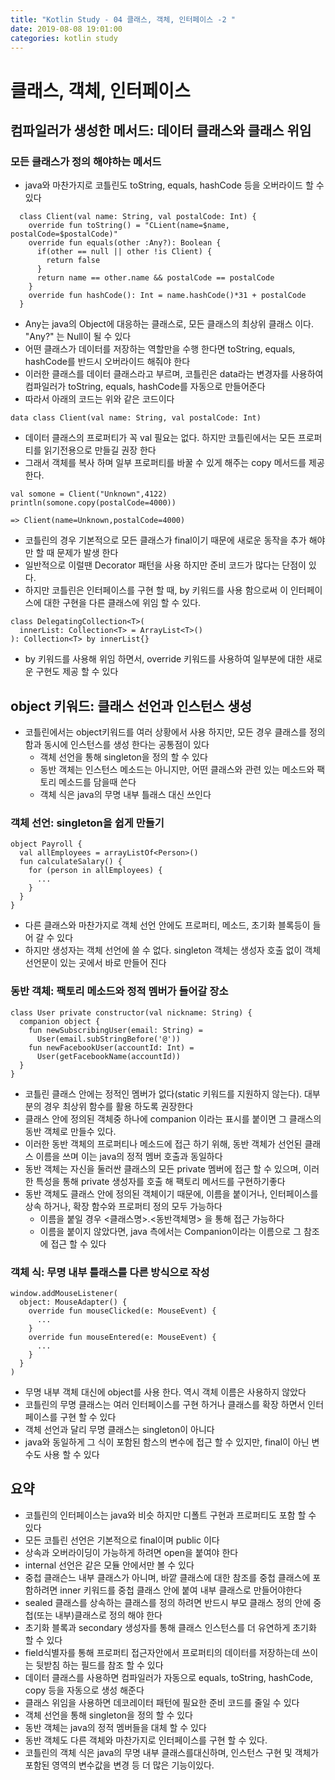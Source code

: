 ```yaml
---
title: "Kotlin Study - 04 클래스, 객체, 인터페이스 -2 "
date: 2019-08-08 19:01:00 
categories: kotlin study
---
```


# 클래스, 객체, 인터페이스

## 컴파일러가 생성한 메서드: 데이터 클래스와 클래스 위임

### 모든 클래스가 정의 해야하는 메서드
* java와 마찬가지로 코틀린도 toString, equals, hashCode 등을 오버라이드 할 수 있다
~~~
  class Client(val name: String, val postalCode: Int) {
    override fun toString() = "CLient(name=$name, postalCode=$postalCode)"
    override fun equals(other :Any?): Boolean {
      if(other == null || other !is Client) {
        return false
      }
      return name == other.name && postalCode == postalCode
    }
    override fun hashCode(): Int = name.hashCode()*31 + postalCode
  }
~~~
* Any는 java의 Object에 대응하는 클래스로, 모든 클래스의 최상위 클래스 이다. "Any?" 는 Null이 될 수 있다
* 어떤 클래스가 데이터를 저장하는 역할만을 수행 한다면 toString, equals, hashCode를 반드시 오버라이드 해줘야 한다
* 이러한 클래스를 데이터 클래스라고 부르며, 코틀린은 data라는 변경자를 사용하여 컴파일러가 toString, equals, hashCode를 자동으로 만들어준다
* 따라서 아래의 코드는 위와 같은 코드이다
~~~
data class Client(val name: String, val postalCode: Int)
~~~
* 데이터 클래스의 프로퍼티가 꼭 val 필요는 없다. 하지만 코틀린에서는 모든 프로퍼티를 읽기전용으로 만들길 권장 한다
* 그래서 객체를 복사 하며 일부 프로퍼티를 바꿀 수 있게 해주는 copy 메서드를 제공 한다.
~~~
val somone = Client("Unknown",4122)
println(somone.copy(postalCode=4000))

=> Client(name=Unknown,postalCode=4000)
~~~
* 코틀린의 경우 기본적으로 모든 클래스가 final이기 때문에 새로운 동작을 추가 해야만 할 때 문제가 발생 한다
* 일반적으로 이럴땐 Decorator 패턴을 사용 하지만 준비 코드가 많다는 단점이 있다.
* 하지만 코틀린은 인터페이스를 구현 할 때, by 키워드를 사용 함으로써 이 인터페이스에 대한 구현을 다른 클래스에 위임 할 수 있다.
~~~
class DelegatingCollection<T>(
  innerList: Collection<T> = ArrayList<T>()
): Collection<T> by innerList{}
~~~
* by 키워드를 사용해 위임 하면서, override 키워드를 사용하여 일부분에 대한 새로운 구현도 제공 할 수 있다

## object 키워드: 클래스 선언과 인스턴스 생성
* 코틀린에서는 object키워드를 여러 상황에서 사용 하지만, 모든 경우 클래스를 정의함과 동시에 인스턴스를 생성 한다는 공통점이 있다
  - 객체 선언을 통해 singleton을 정의 할 수 있다
  - 동반 객체는 인스턴스 메소드는 아니지만, 어떤 클래스와 관련 있는 메소드와 팩토리 메소드를 담을때 쓴다
  - 객체 식은 java의 무명 내부 틀래스 대신 쓰인다

### 객체 선언: singleton을 쉽게 만들기
~~~
object Payroll {
  val allEmployees = arrayListOf<Person>()
  fun calculateSalary() {
    for (person in allEmployees) {
      ...
    }
  }
}
~~~
* 다른 클래스와 마찬가지로 객체 선언 안에도 프로퍼티, 메소드, 초기화 블록등이 들어 갈 수 있다
* 하지만 생성자는 객체 선언에 쓸 수 없다. singleton 객체는 생성자 호출 없이 객체 선언문이 있는 곳에서 바로 만들어 진다

### 동반 객체: 팩토리 메소드와 정적 멤버가 들어갈 장소
~~~
class User private constructor(val nickname: String) {
  companion object {
    fun newSubscribingUser(email: String) =
      User(email.subStringBefore('@'))
    fun newFacebookUser(accountId: Int) =
      User(getFacebookName(accountId))
  }
}
~~~
* 코틀린 클래스 안에는 정적인 멤버가 없다(static 키워드를 지원하지 않는다). 대부분의 경우 최상위 함수를 활용 하도록 권장한다
* 클래스 안에 정의된 객체중 하나에 companion 이라는 표시를 붙이면 그 클래스의 동반 객체로 만들수 있다.
* 이러한 동반 객체의 프로퍼티나 메소드에 접근 하기 위해, 동반 객체가 선언된 클래스 이름을 쓰며 이는 java의 정적 멤버 호출과 동일하다
* 동반 객체는 자신을 둘러싼 클래스의 모든 private 멤버에 접근 할 수 있으며, 이러한 특성을 통해 private 생성자를 호출 해 팩토리 메서드를 구현하기좋다
* 동반 객체도 클래스 안에 정의된 객체이기 때문에, 이름을 붙이거나, 인터페이스를 상속 하거나, 확장 함수와 프로퍼티 정의 모두 가능하다
  - 이름을 붙일 경우 <클래스명>.<동반객체명> 을 통해 접근 가능하다
  - 이름을 붙이지 않았다면, java 측에서는 Companion이라는 이름으로 그 참조에 접근 할 수 있다

### 객체 식: 무명 내부 틀래스를 다른 방식으로 작성
~~~
window.addMouseListener(
  object: MouseAdapter() {
    override fun mouseClicked(e: MouseEvent) {
      ...
    }
    override fun mouseEntered(e: MouseEvent) {
      ...
    }
  }
)
~~~
* 무명 내부 객체 대신에 object를 사용 한다. 역시 객체 이름은 사용하지 않았다
* 코틀린의 무명 클래스는 여러 인터페이스를 구현 하거나 클래스를 확장 하면서 인터페이스를 구현 할 수 있다
* 객체 선언과 달리 무명 클래스는 singleton이 아니다
* java와 동일하게 그 식이 포함된 함스의 변수에 접근 할 수 있지만, final이 아닌 변수도 사용 할 수 있다

## 요약
* 코틀린의 인터페이스는 java와 비슷 하지만 디폴트 구현과 프로퍼티도 포함 할 수 있다
* 모든 코틀린 선언은 기본적으로 final이며 public 이다
* 상속과 오버라이딩이 가능하게 하려면 open을 붙여야 한다
* internal 선언은 같은 모듈 안에서만 볼 수 있다
* 중첩 클래슨느 내부 클래스가 아니며, 바깥 클래스에 대한 참조를 중첩 클래스에 포함하려면 inner 키워드를 중첩 클래스 안에 붙여 내부 클래스로 만들어야한다
* sealed 클래스를 상속하는 클래스를 정의 하려면 반드시 부모 클래스 정의 안에 중첩(또는 내부)클래스로 정의 해야 한다
* 초기화 블록과 secondary 생성자를 통해 클래스 인스턴스를 더 유연하게 초기화 할 수 있다
* field식별자를 통해 프로퍼티 접근자안에서 프로퍼티의 데이터를 저장하는데 쓰이는 뒷받침 하는 필드를 참조 할 수 있다
* 데이터 클래스를 사용하면 컴파일러가 자동으로 equals, toString, hashCode, copy 등을 자동으로 생성 해준다
* 클래스 위임을 사용하면 데코레이터 패턴에 필요한 준비 코드를 줄일 수 있다
* 객체 선언을 통해 singleton을 정의 할 수 있다
* 동반 객체는 java의 정적 멤버들을 대체 할 수 있다
* 동반 객체도 다른 객체와 마찬가지로 인터페이스를 구현 할 수 있다.
* 코틀린의 객체 식은 java의 무명 내부 클래스를대신하며, 인스턴스 구현 및 객체가 포함된 영역의 변수값을 변경 등 더 많은 기능이있다.
